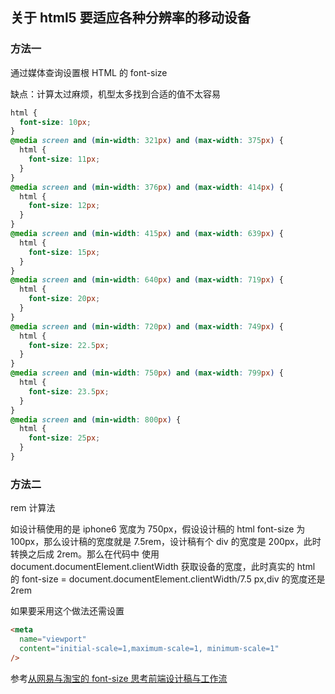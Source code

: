 ## 关于 html5 要适应各种分辨率的移动设备

### 方法一

通过媒体查询设置根 HTML 的 font-size

缺点：计算太过麻烦，机型太多找到合适的值不太容易

```css
html {
  font-size: 10px;
}
@media screen and (min-width: 321px) and (max-width: 375px) {
  html {
    font-size: 11px;
  }
}
@media screen and (min-width: 376px) and (max-width: 414px) {
  html {
    font-size: 12px;
  }
}
@media screen and (min-width: 415px) and (max-width: 639px) {
  html {
    font-size: 15px;
  }
}
@media screen and (min-width: 640px) and (max-width: 719px) {
  html {
    font-size: 20px;
  }
}
@media screen and (min-width: 720px) and (max-width: 749px) {
  html {
    font-size: 22.5px;
  }
}
@media screen and (min-width: 750px) and (max-width: 799px) {
  html {
    font-size: 23.5px;
  }
}
@media screen and (min-width: 800px) {
  html {
    font-size: 25px;
  }
}
```

### 方法二

rem 计算法

如设计稿使用的是 iphone6 宽度为 750px，假设设计稿的 html font-size 为 100px，那么设计稿的宽度就是 7.5rem，设计稿有个 div 的宽度是 200px，此时转换之后成 2rem。那么在代码中 使用 document.documentElement.clientWidth 获取设备的宽度，此时真实的 html 的 font-size = document.documentElement.clientWidth/7.5 px,div 的宽度还是 2rem

如果要采用这个做法还需设置

```html
<meta
  name="viewport"
  content="initial-scale=1,maximum-scale=1, minimum-scale=1"
/>
```

参考[从网易与淘宝的 font-size 思考前端设计稿与工作流](https://www.cnblogs.com/lyzg/p/4877277.html)
